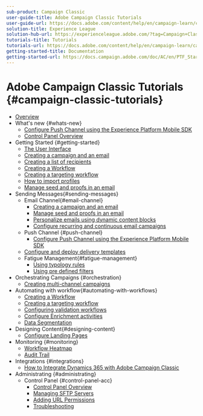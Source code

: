```yaml
---
sub-product: Campaign Classic
user-guide-title: Adobe Campaign Classic Tutorials
user-guide-url: https://docs.adobe.com/content/help/en/campaign-learn/campaign-classic-tutorials/overview.html
solution-title: Experience League
solution-hub-url: https://experienceleague.adobe.com/?tag=Campaign+Classic#recommended/solutions/campaign
tutorials-title: Tutorials
tutorials-url: https://docs.adobe.com/content/help/en/campaign-learn/campaign-classic-tutorials/overview.html
getting-started-title: Documentation
getting-started-url: https://docs.campaign.adobe.com/doc/AC/en/PTF_Starting_with_Adobe_Campaign_About_Adobe_Campaign_Classic.html
---
```


# Adobe Campaign Classic Tutorials {#campaign-classic-tutorials}

+ [Overview](/help/acc/overview.md)
+ What's new {#whats-new}
  + [Configure Push Channel using the Experience Platform Mobile SDK](/help/acc/sending-messages/mobile-channel/configure-push-using-aep-mobile-sdk.md)
  + [Control Panel Overview](/help/acc/monitoring-campaign-classic/control-panel/control-panel-overview.md)
+ Getting Started {#getting-started}
  + [The User Interface](/help/acc/getting-started/interface-overview.md)
  + [Creating a campaign and an email](/help/acc/getting-started/creating-a-campaign-and-an-email.md)
  + [Creating a list of recipients](/help/acc/getting-started/creating-a-list-of-recipients.md)
  + [Creating a Workflow](/help/acc/automating-with-workflows/creating-a-workflow.md)
  + [Creating a targeting workflow](/help/acc/automating-with-workflows/creating-a-targeting-workflow.md)
  + [How to import profiles](/help/acc/data-management/importing-profiles.md)
  + [Manage seed and proofs in an email](/help/acc/sending-messages/managing-seed-and-proofs.md)
+ Sending Messages{#sending-messages}
  + Email Channel{#email-channel}
    + [Creating a campaign and an email](/help/acc/getting-started/creating-a-campaign-and-an-email.md)
    + [Manage seed and proofs in an email](/help/acc/sending-messages/managing-seed-and-proofs.md)
    + [Personalize emails using dynamic content blocks](/help/acc/sending-messages/personalization-with-dynamic-content-blocks.md)
    + [Configure recurring and continuous email campaigns](/help/acc/sending-messages/recurring-deliveries.md)
  + Push Channel {#push-channel}
    + [Configure Push Channel using the Experience Platform Mobile SDK](/help/acc/sending-messages/mobile-channel/configure-push-using-aep-mobile-sdk.md)
  + [Configure and deploy delivery templates](/help/acc/sending-messages/delivery-template-configuration.md)
  + Fatigue Management{#fatigue-management}
    + [Using typology rules](/help/acc/sending-messages/fatigue-management/typology-rules-for-fatigue-management.md)
    + [Using pre defined filters](/help/acc/sending-messages/fatigue-management/fatigue-management-using-filters.md)
+ Orchestrating Campaigns {#orchestration}
  + [Creating multi-channel campaigns](/help/acc/orchestrating-campaigns/multi-channel-campaigns.md)
+ Automating with workflow{#automating-with-workflows}
  + [Creating a Workflow](/help/acc/automating-with-workflows/creating-a-workflow.md)
  + [Creating a targeting workflow](/help/acc/automating-with-workflows/creating-a-targeting-workflow.md)
  + [Configuring validation workflows](/help/acc/automating-with-workflows/validation-flow-configuration.md)
  + [Configure Enrichment activities](/help/acc/automating-with-workflows/enrichment-activity.md)
  + [Data Segmentation](/help/acc/data-management/data-segmentation.md)
+ Designing Content{#designing-content}
  + [Configure Landing Pages](/help/acc/designing-content/configure-landingpages.md)
+ Monitoring {#monitoring}
  + [Workflow Heatmap](/help/acc/monitoring-campaign-classic/workflow-heatmap.md)
  + [Audit Trail](/help/acc/monitoring-campaign-classic/audit-trail.md)
+ Integrations {#integrations}
  + [How to Integrate Dynamics 365 with Adobe Campaign Classic](/help/acc/integrations/dynamics365-integration.md)
+ Administrating {#administrating}
  + Control Panel {#control-panel-acc}
    + [Control Panel Overview](/help/acc/monitoring-campaign-classic/control-panel/control-panel-overview.md)
    + [Managing SFTP Servers](/help/acs/administrating/control-panel/cp-managing-sftp-servers.md)
    + [Adding URL Permissions](/help/acc/monitoring-campaign-classic/control-panel/control-panel-url-permissions.md)
    + [Troubleshooting](/help/acs/administrating/control-panel/cp-trouble-shooting.md)
